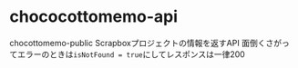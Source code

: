 # chococottomemo-api
chocottomemo-public Scrapboxプロジェクトの情報を返すAPI
面倒くさがってエラーのときは`isNotFound = true`にしてレスポンスは一律200
